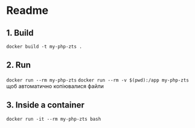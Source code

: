 # Readme

## 1. Build

`docker build -t my-php-zts .`

## 2. Run

`docker run --rm my-php-zts`
`docker run --rm -v $(pwd):/app my-php-zts`  щоб автоматично копіювалися файли

## 3. Inside a container

`docker run -it --rm my-php-zts bash`
